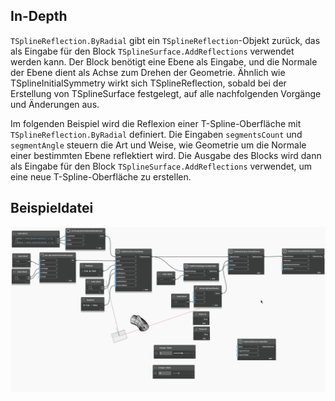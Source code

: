 ## In-Depth
`TSplineReflection.ByRadial` gibt ein `TSplineReflection`-Objekt zurück, das als Eingabe für den Block `TSplineSurface.AddReflections` verwendet werden kann. Der Block benötigt eine Ebene als Eingabe, und die Normale der Ebene dient als Achse zum Drehen der Geometrie. Ähnlich wie TSplineInitialSymmetry wirkt sich TSplineReflection, sobald bei der Erstellung von TSplineSurface festgelegt, auf alle nachfolgenden Vorgänge und Änderungen aus.

Im folgenden Beispiel wird die Reflexion einer T-Spline-Oberfläche mit `TSplineReflection.ByRadial` definiert. Die Eingaben `segmentsCount` und `segmentAngle` steuern die Art und Weise, wie Geometrie um die Normale einer bestimmten Ebene reflektiert wird. Die Ausgabe des Blocks wird dann als Eingabe für den Block `TSplineSurface.AddReflections` verwendet, um eine neue T-Spline-Oberfläche zu erstellen.

## Beispieldatei

![Example](./Autodesk.DesignScript.Geometry.TSpline.TSplineReflection.ByRadial_img.gif)
